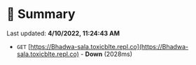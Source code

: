 # 📖 Summary
Last updated: **4/10/2022, 11:24:43 AM**

- `GET` [https://Bhadwa-sala.toxicblte.repl.co](https://Bhadwa-sala.toxicblte.repl.co) - **Down** (2028ms)

